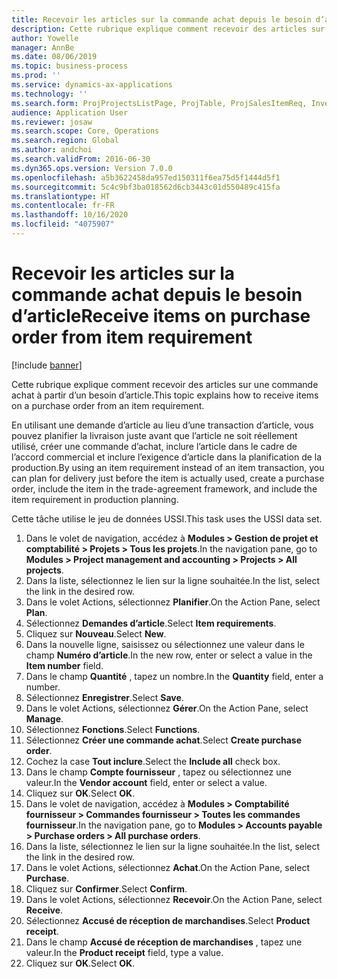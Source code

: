 ```yaml
---
title: Recevoir les articles sur la commande achat depuis le besoin d’article
description: Cette rubrique explique comment recevoir des articles sur une commande achat à partir d’un besoin d’article.
author: Yowelle
manager: AnnBe
ms.date: 08/06/2019
ms.topic: business-process
ms.prod: ''
ms.service: dynamics-ax-applications
ms.technology: ''
ms.search.form: ProjProjectsListPage, ProjTable, ProjSalesItemReq, InventItemIdLookupSimple, PurchCreateFromSalesOrder, VendAccountItemLookup, PurchTable, PurchEditLines
audience: Application User
ms.reviewer: josaw
ms.search.scope: Core, Operations
ms.search.region: Global
ms.author: andchoi
ms.search.validFrom: 2016-06-30
ms.dyn365.ops.version: Version 7.0.0
ms.openlocfilehash: a5b3622458da957ed150311f6ea75d5f1444d5f1
ms.sourcegitcommit: 5c4c9bf3ba018562d6cb3443c01d550489c415fa
ms.translationtype: HT
ms.contentlocale: fr-FR
ms.lasthandoff: 10/16/2020
ms.locfileid: "4075907"
---
```

# <a name="receive-items-on-purchase-order-from-item-requirement"></a><span data-ttu-id="f86c1-103">Recevoir les articles sur la commande achat depuis le besoin d’article</span><span class="sxs-lookup"><span data-stu-id="f86c1-103">Receive items on purchase order from item requirement</span></span>

[!include [banner](../../includes/banner.md)]

<span data-ttu-id="f86c1-104">Cette rubrique explique comment recevoir des articles sur une commande achat à partir d’un besoin d’article.</span><span class="sxs-lookup"><span data-stu-id="f86c1-104">This topic explains how to receive items on a purchase order from an item requirement.</span></span>

<span data-ttu-id="f86c1-105">En utilisant une demande d’article au lieu d’une transaction d’article, vous pouvez planifier la livraison juste avant que l’article ne soit réellement utilisé, créer une commande d’achat, inclure l’article dans le cadre de l’accord commercial et inclure l’exigence d’article dans la planification de la production.</span><span class="sxs-lookup"><span data-stu-id="f86c1-105">By using an item requirement instead of an item transaction, you can plan for delivery just before the item is actually used, create a purchase order, include the item in the trade-agreement framework, and include the item requirement in production planning.</span></span> 

<span data-ttu-id="f86c1-106">Cette tâche utilise le jeu de données USSI.</span><span class="sxs-lookup"><span data-stu-id="f86c1-106">This task uses the USSI data set.</span></span>

1. <span data-ttu-id="f86c1-107">Dans le volet de navigation, accédez à **Modules > Gestion de projet et comptabilité > Projets > Tous les projets**.</span><span class="sxs-lookup"><span data-stu-id="f86c1-107">In the navigation pane, go to **Modules > Project management and accounting > Projects > All projects**.</span></span>
2. <span data-ttu-id="f86c1-108">Dans la liste, sélectionnez le lien sur la ligne souhaitée.</span><span class="sxs-lookup"><span data-stu-id="f86c1-108">In the list, select the link in the desired row.</span></span>
3. <span data-ttu-id="f86c1-109">Dans le volet Actions, sélectionnez **Planifier**.</span><span class="sxs-lookup"><span data-stu-id="f86c1-109">On the Action Pane, select **Plan**.</span></span>
4. <span data-ttu-id="f86c1-110">Sélectionnez **Demandes d’article**.</span><span class="sxs-lookup"><span data-stu-id="f86c1-110">Select **Item requirements**.</span></span>
5. <span data-ttu-id="f86c1-111">Cliquez sur **Nouveau**.</span><span class="sxs-lookup"><span data-stu-id="f86c1-111">Select **New**.</span></span>
6. <span data-ttu-id="f86c1-112">Dans la nouvelle ligne, saisissez ou sélectionnez une valeur dans le champ **Numéro d’article**.</span><span class="sxs-lookup"><span data-stu-id="f86c1-112">In the new row, enter or select a value in the **Item number** field.</span></span>
7. <span data-ttu-id="f86c1-113">Dans le champ **Quantité** , tapez un nombre.</span><span class="sxs-lookup"><span data-stu-id="f86c1-113">In the **Quantity** field, enter a number.</span></span>
8. <span data-ttu-id="f86c1-114">Sélectionnez **Enregistrer**.</span><span class="sxs-lookup"><span data-stu-id="f86c1-114">Select **Save**.</span></span>
9. <span data-ttu-id="f86c1-115">Dans le volet Actions, sélectionnez **Gérer**.</span><span class="sxs-lookup"><span data-stu-id="f86c1-115">On the Action Pane, select **Manage**.</span></span>
10. <span data-ttu-id="f86c1-116">Sélectionnez **Fonctions**.</span><span class="sxs-lookup"><span data-stu-id="f86c1-116">Select **Functions**.</span></span>
11. <span data-ttu-id="f86c1-117">Sélectionnez **Créer une commande achat**.</span><span class="sxs-lookup"><span data-stu-id="f86c1-117">Select **Create purchase order**.</span></span>
12. <span data-ttu-id="f86c1-118">Cochez la case **Tout inclure**.</span><span class="sxs-lookup"><span data-stu-id="f86c1-118">Select the **Include all** check box.</span></span>
13. <span data-ttu-id="f86c1-119">Dans le champ **Compte fournisseur** , tapez ou sélectionnez une valeur.</span><span class="sxs-lookup"><span data-stu-id="f86c1-119">In the **Vendor account** field, enter or select a value.</span></span>
14. <span data-ttu-id="f86c1-120">Cliquez sur **OK**.</span><span class="sxs-lookup"><span data-stu-id="f86c1-120">Select **OK**.</span></span>
15. <span data-ttu-id="f86c1-121">Dans le volet de navigation, accédez à **Modules > Comptabilité fournisseur > Commandes fournisseur > Toutes les commandes fournisseur**.</span><span class="sxs-lookup"><span data-stu-id="f86c1-121">In the navigation pane, go to **Modules > Accounts payable > Purchase orders > All purchase orders**.</span></span>
16. <span data-ttu-id="f86c1-122">Dans la liste, sélectionnez le lien sur la ligne souhaitée.</span><span class="sxs-lookup"><span data-stu-id="f86c1-122">In the list, select the link in the desired row.</span></span>
17. <span data-ttu-id="f86c1-123">Dans le volet Actions, sélectionnez **Achat**.</span><span class="sxs-lookup"><span data-stu-id="f86c1-123">On the Action Pane, select **Purchase**.</span></span>
18. <span data-ttu-id="f86c1-124">Cliquez sur **Confirmer**.</span><span class="sxs-lookup"><span data-stu-id="f86c1-124">Select **Confirm**.</span></span>
19. <span data-ttu-id="f86c1-125">Dans le volet Actions, sélectionnez **Recevoir**.</span><span class="sxs-lookup"><span data-stu-id="f86c1-125">On the Action Pane, select **Receive**.</span></span>
20. <span data-ttu-id="f86c1-126">Sélectionnez **Accusé de réception de marchandises**.</span><span class="sxs-lookup"><span data-stu-id="f86c1-126">Select **Product receipt**.</span></span>
21. <span data-ttu-id="f86c1-127">Dans le champ **Accusé de réception de marchandises** , tapez une valeur.</span><span class="sxs-lookup"><span data-stu-id="f86c1-127">In the **Product receipt** field, type a value.</span></span>
22. <span data-ttu-id="f86c1-128">Cliquez sur **OK**.</span><span class="sxs-lookup"><span data-stu-id="f86c1-128">Select **OK**.</span></span>

